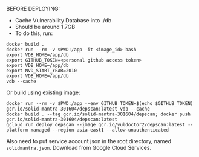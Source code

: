 BEFORE DEPLOYING:

- Cache Vulnerability Database into ./db
- Should be around 1.7GB
- To do this, run:

```
docker build .
docker run --rm -v $PWD:/app -it <image_id> bash
export VDB_HOME=/app/db
export GITHUB_TOKEN=<personal github access token>
export VDB_HOME=/app/db
export NVD_START_YEAR=2010
export VDB_HOME=/app/db
vdb --cache
```

Or build using existing image:

```
docker run --rm -v $PWD:/app --env GITHUB_TOKEN=$(echo $GITHUB_TOKEN) gcr.io/solid-mantra-301604/depscan:latest vdb --cache
docker build . --tag gcr.io/solid-mantra-301604/depscan; docker push gcr.io/solid-mantra-301604/depscan:latest
gcloud run deploy depscan --image gcr.io/vuldoctor2/depscan:latest --platform managed --region asia-east1 --allow-unauthenticated
```

Also need to put service account json in the root directory, named
`solidmantra.json`. Download from Google Cloud Services.
